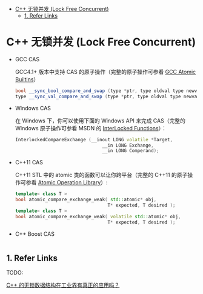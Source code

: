 - [C++ 无锁并发 (Lock Free Concurrent)](#c-无锁并发-lock-free-concurrent)
  - [1. Refer Links](#1-refer-links)

# C++ 无锁并发 (Lock Free Concurrent)

<!-- TODO: -->

- GCC CAS

  GCC4.1+ 版本中支持 CAS 的原子操作（完整的原子操作可参看 [GCC Atomic Builtins](http://gcc.gnu.org/onlinedocs/gcc-4.1.1/gcc/Atomic-Builtins.html)）
  ```cpp
  bool __sync_bool_compare_and_swap (type *ptr, type oldval type newval, ...)
  type __sync_val_compare_and_swap (type *ptr, type oldval type newval, ...)
  ```

- Windows CAS

  在 Windows 下，你可以使用下面的 Windows API 来完成 CAS（完整的 Windows 原子操作可参看 MSDN 的 [InterLocked Functions](http://msdn.microsoft.com/en-us/library/windows/desktop/ms686360(v=vs.85).aspx#interlocked_functions)）：
  ```cpp
  InterlockedCompareExchange (__inout LONG volatile *Target,
                                  __in LONG Exchange,
                                  __in LONG Comperand);
  ```

- C++11 CAS

  C++11 STL 中的 atomic 类的函数可以让你跨平台（完整的 C++11 的原子操作可参看 [Atomic Operation Library](http://en.cppreference.com/w/cpp/atomic)）:
  ```cpp
  template< class T >
  bool atomic_compare_exchange_weak( std::atomic* obj,
                                    T* expected, T desired );
  template< class T >
  bool atomic_compare_exchange_weak( volatile std::atomic* obj,
                                    T* expected, T desired );
  ```

- C++ Boost CAS
  ```cpp

  ```

## 1. Refer Links

TODO:

[C++ 的无锁数据结构在工业界有真正的应用吗？](https://www.zhihu.com/question/52629893)
